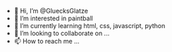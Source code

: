 - 👋 Hi, I’m @GluecksGlatze
- 👀 I’m interested in paintball
- 🌱 I’m currently learning html, css, javascript, python
- 💞️ I’m looking to collaborate on ...
- 📫 How to reach me ...

<!---
GluecksGlatze/GluecksGlatze is a ✨ special ✨ repository because its `README.md` (this file) appears on your GitHub profile.
You can click the Preview link to take a look at your changes.
--->
